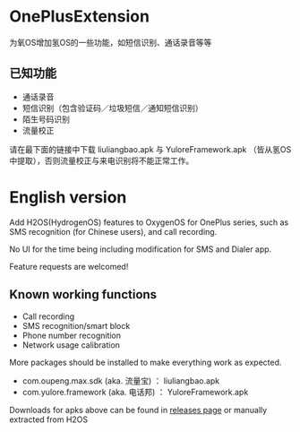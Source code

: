 # OnePlusExtension

为氧OS增加氢OS的一些功能，如短信识别、通话录音等等

## 已知功能

- 通话录音
- 短信识别（包含验证码／垃圾短信／通知短信识别）
- 陌生号码识别
- 流量校正

请在最下面的链接中下载 liuliangbao.apk 与 YuloreFramework.apk （皆从氢OS中提取），否则流量校正与来电识别将不能正常工作。

# English version

Add H2OS(HydrogenOS) features to OxygenOS for OnePlus series, such as SMS recognition (for Chinese users), and call recording.

No UI for the time being including modification for SMS and Dialer app. 

Feature requests are welcomed!

## Known working functions
- Call recording
- SMS recognition/smart block
- Phone number recognition
- Network usage calibration


More packages should be installed to make everything work as expected.
- com.oupeng.max.sdk (aka. 流量宝) ： liuliangbao.apk
- com.yulore.framework (aka. 电话邦) ： YuloreFramework.apk

Downloads for apks above can be found in [releases page](https://github.com/ttimasdf/OnePlusExtension/releases/tag/v1.2) or manually extracted from H2OS
